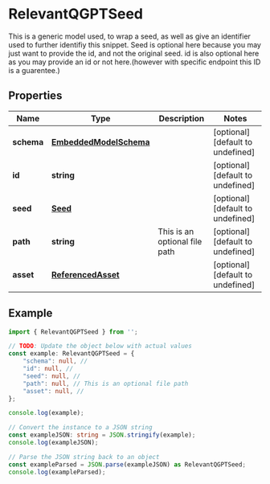 
# RelevantQGPTSeed

This is a generic model used, to wrap a seed, as well as give an identifier used to further identifiy this snippet.  Seed is optional here because you may just want to provide the id, and not the original seed.  id is also optional here as you may provide an id or not here.(however with specific endpoint this ID is a guarentee.)

## Properties

Name | Type | Description | Notes
------------ | ------------- | ------------- | -------------
**schema** | [**EmbeddedModelSchema**](EmbeddedModelSchema) |  | [optional] [default to undefined]
**id** | **string** |  | [optional] [default to undefined]
**seed** | [**Seed**](Seed) |  | [optional] [default to undefined]
**path** | **string** | This is an optional file path | [optional] [default to undefined]
**asset** | [**ReferencedAsset**](ReferencedAsset) |  | [optional] [default to undefined]

## Example

```typescript
import { RelevantQGPTSeed } from '';

// TODO: Update the object below with actual values
const example: RelevantQGPTSeed = {
    "schema": null, // 
    "id": null, // 
    "seed": null, // 
    "path": null, // This is an optional file path
    "asset": null, // 
};

console.log(example);

// Convert the instance to a JSON string
const exampleJSON: string = JSON.stringify(example);
console.log(exampleJSON);

// Parse the JSON string back to an object
const exampleParsed = JSON.parse(exampleJSON) as RelevantQGPTSeed;
console.log(exampleParsed);
```




